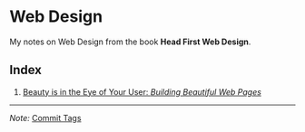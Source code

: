 # Web Design

My notes on Web Design from the book **Head First Web Design**.

## Index

1. [Beauty is in the Eye of Your User: *Building Beautiful Web Pages*](Chapter%2001/)

--------------------

*Note:* [Commit Tags](https://bit.ly/commit-tags)
